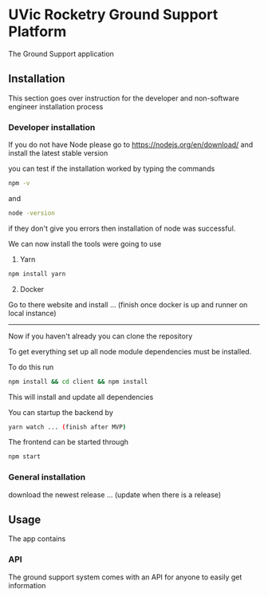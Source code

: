 # UVic Rocketry Ground Support Platform

The Ground Support application

## Installation

This section goes over instruction for the developer and non-software engineer installation process

### Developer installation
If you do not have Node please go to https://nodejs.org/en/download/ and install the latest stable version

you can test if the installation worked by typing the commands 

```bash 
npm -v
```
and 
```bash
node -version
```
if they don't give you errors then installation of node was successful.

We can now install the tools were going to use

1. Yarn 

```bash
npm install yarn
```

2. Docker

Go to there website and install ... (finish once docker is up and runner on local instance)

---

Now if you haven't already you can clone the repository 

To get everything set up all node module dependencies must be installed.

To do this run


```bash
npm install && cd client && npm install
```

This will install and update all dependencies

You can startup the backend by 

```bash
yarn watch ... (finish after MVP)
```

The frontend can be started through
```bash
npm start
```
### General installation

download the newest release ... (update when there is a release)

## Usage 

The app contains 

### API

The ground support system comes with an API for anyone to easily get information

##

